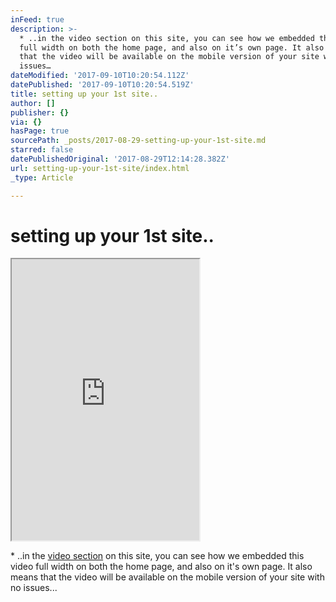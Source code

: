 ```yaml
---
inFeed: true
description: >-
  * ..in the video section on this site, you can see how we embedded this video
  full width on both the home page, and also on it’s own page. It also means
  that the video will be available on the mobile version of your site with no
  issues…
dateModified: '2017-09-10T10:20:54.112Z'
datePublished: '2017-09-10T10:20:54.519Z'
title: setting up your 1st site..
author: []
publisher: {}
via: {}
hasPage: true
sourcePath: _posts/2017-08-29-setting-up-your-1st-site.md
starred: false
datePublishedOriginal: '2017-08-29T12:14:28.382Z'
url: setting-up-your-1st-site/index.html
_type: Article

---
```

# setting up your 1st site..

<iframe src="https://the-grid.github.io/ed-userhtml/?g=eJx1kEFLxDAQhe_5FSHg0aYK66G2PQqCRz14TJrpNmzSKcm0YZX974a2rLDi3OZj5s17U0c6O2hZ0eFIyo4Q-DfjuSaMliyOFQ_gFNkFnleerKGh4g9lebeBAexxoIqXWzspY-x4vNdIhL7ih6fi8ZBHL6xYrAH8I690RDfTLk84XaUc9L-6_97dyIXVco9SG7vwzqkYG3FNJTK3fVAeeAxdIwaiKVZSppSKM840a8gv8BK8BiMn9Wne9PvLh3oVfN3SGAyERpSCJ9AnS8o5TP3sXOwCwMg9ft2i2373tL5BtLXc_GRjMjtuGfsBIkF-JQ" height="450" style=""></iframe>

\* ..in the [video section][0] on this site, you can see how we embedded this video full width on both the home page, and also on it's own page. It also means that the video will be available on the mobile version of your site with no issues...

[0]: https://video.abc-xyz.us/